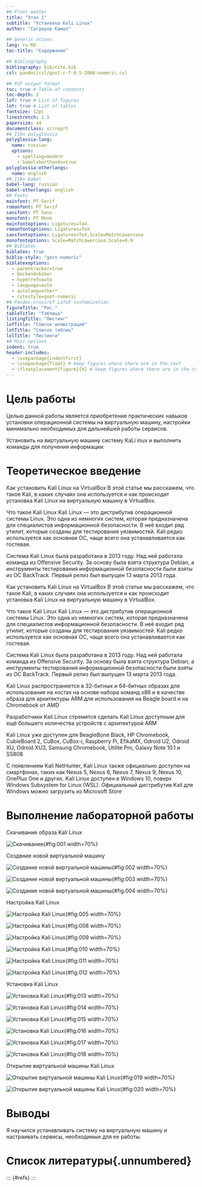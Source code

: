 ```yaml
---
## Front matter
title: "Этап 1"
subtitle: "Установка Kali Linux"
author: "Сагдеров Камал"

## Generic otions
lang: ru-RU
toc-title: "Содержание"

## Bibliography
bibliography: bib/cite.bib
csl: pandoc/csl/gost-r-7-0-5-2008-numeric.csl

## Pdf output format
toc: true # Table of contents
toc-depth: 2
lof: true # List of figures
lot: true # List of tables
fontsize: 12pt
linestretch: 1.5
papersize: a4
documentclass: scrreprt
## I18n polyglossia
polyglossia-lang:
  name: russian
  options:
	- spelling=modern
	- babelshorthands=true
polyglossia-otherlangs:
  name: english
## I18n babel
babel-lang: russian
babel-otherlangs: english
## Fonts
mainfont: PT Serif
romanfont: PT Serif
sansfont: PT Sans
monofont: PT Mono
mainfontoptions: Ligatures=TeX
romanfontoptions: Ligatures=TeX
sansfontoptions: Ligatures=TeX,Scale=MatchLowercase
monofontoptions: Scale=MatchLowercase,Scale=0.9
## Biblatex
biblatex: true
biblio-style: "gost-numeric"
biblatexoptions:
  - parentracker=true
  - backend=biber
  - hyperref=auto
  - language=auto
  - autolang=other*
  - citestyle=gost-numeric
## Pandoc-crossref LaTeX customization
figureTitle: "Рис."
tableTitle: "Таблица"
listingTitle: "Листинг"
lofTitle: "Список иллюстраций"
lotTitle: "Список таблиц"
lolTitle: "Листинги"
## Misc options
indent: true
header-includes:
  - \usepackage{indentfirst}
  - \usepackage{float} # keep figures where there are in the text
  - \floatplacement{figure}{H} # keep figures where there are in the text
---
```


# Цель работы

Целью данной работы является приобретение практических навыков
установки операционной системы на виртуальную машину, настройки минимально необходимых для дальнейшей работы сервисов.

Установить на виртуальную машину систему KaLi inux и выполнить команды для получения информации:


# Теоретическое введение

Как установить Kali Linux на VirtualBox
В этой статье мы расскажем, что такое Kali, в каких случаях она используется и как происходит установка Kali Linux на виртуальную машину в VirtualBox.

Что такое Kali Linux
Kali Linux — это дистрибутив операционной системы Linux. Это одна из немногих систем, которая предназначена для специалистов информационной безопасности. В неё входит ряд утилит, которые созданы для тестирования уязвимостей. Kali редко используется как основная ОС, чаще всего она устанавливается как гостевая.

Система Kali Linux была разработана в 2013 году. Над ней работала команда из Offensive Security. За основу была взята структура Debian, а инструменты тестирования информационной безопасности были взяты из ОС BackTrack. Первый релиз был выпущен 13 марта 2013 года.

Как установить Kali Linux на VirtualBox
В этой статье мы расскажем, что такое Kali, в каких случаях она используется и как происходит установка Kali Linux на виртуальную машину в VirtualBox.

Что такое Kali Linux
Kali Linux — это дистрибутив операционной системы Linux. Это одна из немногих систем, которая предназначена для специалистов информационной безопасности. В неё входит ряд утилит, которые созданы для тестирования уязвимостей. Kali редко используется как основная ОС, чаще всего она устанавливается как гостевая.

Система Kali Linux была разработана в 2013 году. Над ней работала команда из Offensive Security. За основу была взята структура Debian, а инструменты тестирования информационной безопасности были взяты из ОС BackTrack. Первый релиз был выпущен 13 марта 2013 года.

Kali Linux распространяется в 32-битных и 64-битных образах для использования на хостах на основе набора команд x86 и в качестве образа для архитектуры ARM для использования на Beagle board и на Chromebook от AMD

Разработчики Kali Linux стремятся сделать Kali Linux доступным для ещё большего количества устройств с архитектурой ARM

Kali Linux уже доступен для BeagleBone Black, HP Chromebook, CubieBoard 2, CuBox, CuBox-i, Raspberry Pi, EfikaMX, Odroid U2, Odroid XU, Odroid XU3, Samsung Chromebook, Utilite Pro, Galaxy Note 10.1 и SS808

С появлением Kali NetHunter, Kali Linux также официально доступен на смартфонах, таких как Nexus 5, Nexus 6, Nexus 7, Nexus 9, Nexus 10, OnePlus One и других.
Kali Linux доступен в Windows 10, поверх Windows Subsystem for Linux (WSL). Официальный дистрибутив Kali для Windows можно загрузить из Microsoft Store

# Выполнение лабораторной работы

Скачивание образа Kali Linux

![Скачивание](image/1.png){#fig:001 width=70%}

Создвние новой виртуальной машину

![Создание новой виртуальной машины](image/2.jpg){#fig:002 width=70%}

![Создание новой виртуальной машины](image/3.jpg){#fig:003 width=70%}

![Создание новой виртуальной машины](image/4.jpg){#fig:004 width=70%}

Настройка Kali Linux

![Настройка Kali Linux](image/5.jpg){#fig:005 width=70%}

![Настройка Kali Linux](image/8.jpg){#fig:008 width=70%}

![Настройка Kali Linux](image/9.jpg){#fig:009 width=70%}

![Настройка Kali Linux](image/10.jpg){#fig:010 width=70%}

![Настройка Kali Linux](image/11.jpg){#fig:011 width=70%}

![Настройка Kali Linux](image/12.jpg){#fig:012 width=70%}

Установка Kali Linux 

![Установка Kali Linux](image/13.jpg){#fig:013 width=70%}

![Установка Kali Linux](image/14.jpg){#fig:014 width=70%}

![Установка Kali Linux](image/15.jpg){#fig:015 width=70%}

![Установка Kali Linux](image/16.jpg){#fig:016 width=70%}

![Установка Kali Linux](image/17.jpg){#fig:017 width=70%}

![Установка Kali Linux](image/18.jpg){#fig:018 width=70%}

Открытие виртуальной машины Kali Linux

![Открытие виртуальной машины Kali Linux](image/19.jpg){#fig:019 width=70%}

![Открытие виртуальной машины Kali Linux](image/20.jpg){#fig:020 width=70%}

# Выводы

Я научился устанавливать систему на виртуальную машину и настраивать сервисы, необходимые для ее работы.

# Список литературы{.unnumbered}

::: {#refs}
:::

